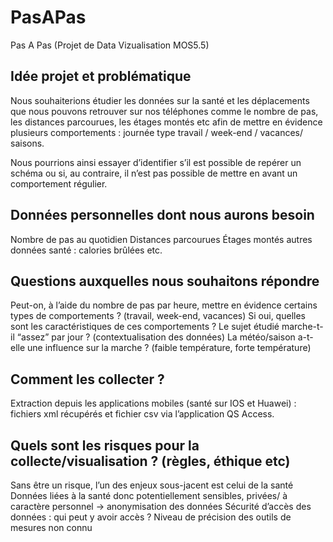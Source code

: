 # PasAPas
Pas A Pas 
(Projet de Data Vizualisation MOS5.5)


## Idée projet et problématique

Nous souhaiterions étudier les données sur la santé et les déplacements que nous pouvons retrouver sur nos téléphones comme le nombre de pas, les distances parcourues, les étages montés etc afin de mettre en évidence plusieurs comportements : journée type travail / week-end / vacances/ saisons. 

Nous pourrions ainsi essayer d’identifier s’il est possible de repérer un schéma ou si, au contraire, il n’est pas possible de mettre en avant un comportement régulier. 

## Données personnelles dont nous aurons besoin

Nombre de pas au quotidien
Distances parcourues
Étages montés
autres données santé : calories brûlées etc.

## Questions auxquelles nous souhaitons répondre

Peut-on, à l’aide du nombre de pas par heure, mettre en évidence certains types de comportements ? (travail, week-end, vacances)
Si oui, quelles sont les caractéristiques de ces comportements ? 
Le sujet étudié marche-t-il “assez” par jour ? (contextualisation des données)
La météo/saison a-t-elle une influence sur la marche ? (faible température, forte température)

## Comment les collecter ? 

Extraction depuis les applications mobiles (santé sur IOS et Huawei) : fichiers xml récupérés et fichier csv via l’application QS Access.


## Quels sont les risques pour la collecte/visualisation ? (règles, éthique etc)

Sans être un risque, l’un des enjeux sous-jacent est celui de la santé
Données liées à la santé donc potentiellement sensibles, privées/ à caractère personnel → anonymisation des données
Sécurité d’accès des données : qui peut y avoir accès ?
Niveau de précision des outils de mesures non connu 
